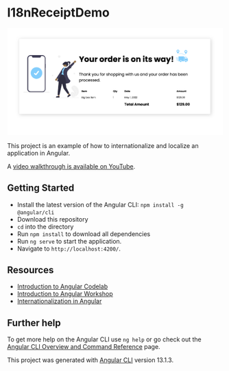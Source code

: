 # I18nReceiptDemo
![Demo app screenshot, e-commerce order confirmation](5hjnKCKZGjNv8hD.png)

This project is an example of how to internationalize and localize an application in Angular.

A [video walkthrough is available on YouTube](https://youtu.be/KNTN-nsbV7M).

## Getting Started
- Install the latest version of the Angular CLI: `npm install -g @angular/cli`
- Download this repository
- `cd` into the directory
- Run `npm install` to download all dependencies
- Run `ng serve` to start the application.
- Navigate to `http://localhost:4200/`. 

## Resources
- [Introduction to Angular Codelab](https://codelabs.developers.google.com/introduction-to-angular)
- [Introduction to Angular Workshop](https://youtu.be/qxchrt04bTA)
- [Internationalization in Angular](https://angular.io/guide/i18n-overview)

## Further help
To get more help on the Angular CLI use `ng help` or go check out the [Angular CLI Overview and Command Reference](https://angular.io/cli) page.

This project was generated with [Angular CLI](https://github.com/angular/angular-cli) version 13.1.3.